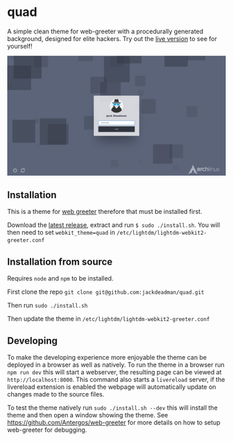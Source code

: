 # quad
A simple clean theme for web-greeter with a procedurally generated background, designed for elite hackers. Try out the [live version](https://jackdeadman.github.io/quad/) to see for yourself!

![Alt text](screenshot.png?raw=true "Screenshot of the greeter")
## Installation
This is a theme for [web greeter](https://github.com/Antergos/web-greeter) therefore that must be installed first.

Download the [latest release](https://github.com/jackdeadman/quad/releases), extract and run `$ sudo ./install.sh`. You will then need to set `webkit_theme=quad` in `/etc/lightdm/lightdm-webkit2-greeter.conf`

## Installation from source
Requires `node` and `npm` to be installed.

First clone the repo `git clone git@github.com:jackdeadman/quad.git`

Then run `sudo ./install.sh`

Then update the theme in `/etc/lightdm/lightdm-webkit2-greeter.conf`

## Developing
To make the developing experience more enjoyable the theme can be deployed in a browser as well as natively. To run the theme
in a browser run `npm run dev` this will start a webserver, the resulting page can be viewed at `http://localhost:8000`. This
command also starts a `livereload` server, if the livereload extension is enabled the webpage will automatically update on changes made to the source files.

To test the theme natively run `sudo ./install.sh --dev` this will install the theme and then open a window showing the theme.
See <https://github.com/Antergos/web-greeter> for more details on how to setup web-greeter for debugging.
